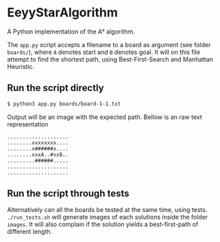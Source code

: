 EeyyStarAlgorithm
===

A Python implementation of the A* algorithm. 

The `app.py` script accepts a filename to a board as argument (see folder `boards/`), 
where `A` denotes start and `B` denotes goal. It will on this 
file attempt to find the shortest path, using Best-First-Search 
and Manhattan Heuristic.

## Run the script directly

```bash
$ python3 app.py boards/board-1-1.txt
```

Output will be an image with the expected path. Bellow is an raw text representation

```text
....................
........xxxxxxxx....
........x######x....
........xxxA..#xxB..
.........######.....
....................
....................
```

 ## Run the script through tests
 
 Alternatively can all the boards be tested at the same time, using tests.
 `./run_tests.sh` will generate images of each solutions inside the folder `images`.
 It will also complain if the solution yields a best-first-path of different length.